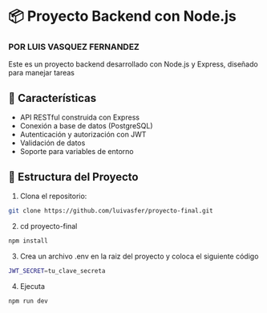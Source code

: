 # 📦 Proyecto Backend con Node.js
### POR LUIS VASQUEZ FERNANDEZ

Este es un proyecto backend desarrollado con Node.js y Express, diseñado para manejar tareas

## 🚀 Características

- API RESTful construida con Express
- Conexión a base de datos (PostgreSQL)
- Autenticación y autorización con JWT
- Validación de datos
- Soporte para variables de entorno

## 📁 Estructura del Proyecto

1. Clona el repositorio:
```bash
git clone https://github.com/luivasfer/proyecto-final.git
```

2. cd proyecto-final
```bash
npm install
```

3. Crea un archivo .env en la raiz del proyecto  y coloca el siguiente código 
```bash
JWT_SECRET=tu_clave_secreta
```

4. Ejecuta 
```bash
npm run dev
```
